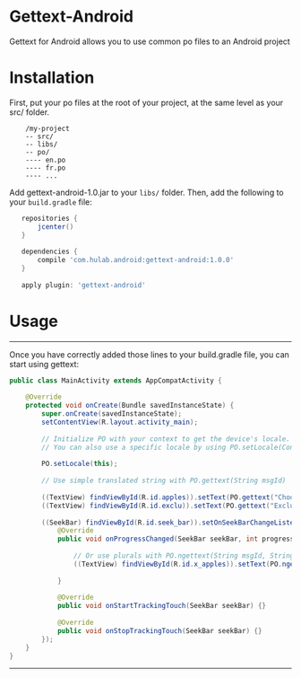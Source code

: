 # Gettext-Android

Gettext for Android allows you to use common po files to an Android project

# Installation

First, put your po files at the root of your project, at the same level as your src/ folder.

```
    /my-project
    -- src/
    -- libs/
    -- po/
    ---- en.po
    ---- fr.po
    ---- ...

```

Add gettext-android-1.0.jar to your `libs/` folder. Then, add the following to your `build.gradle` file:

```groovy
   repositories {
       jcenter()
   }
   
   dependencies {
       compile 'com.hulab.android:gettext-android:1.0.0'
   }
   
   apply plugin: 'gettext-android'

```

# Usage
---
Once you have correctly added those lines to your build.gradle file, you can start using gettext:

``` java
public class MainActivity extends AppCompatActivity {
 
    @Override
    protected void onCreate(Bundle savedInstanceState) {
        super.onCreate(savedInstanceState);
        setContentView(R.layout.activity_main);
        
        // Initialize PO with your context to get the device's locale. 
        // You can also use a specific locale by using PO.setLocale(Context context, String locale).
        
        PO.setLocale(this);
 
        // Use simple translated string with PO.gettext(String msgId)
         
        ((TextView) findViewById(R.id.apples)).setText(PO.gettext("Choose number of apples"));
        ((TextView) findViewById(R.id.exclu)).setText(PO.gettext("Exclu fr"));
         
        ((SeekBar) findViewById(R.id.seek_bar)).setOnSeekBarChangeListener(new SeekBar.OnSeekBarChangeListener() {
            @Override
            public void onProgressChanged(SeekBar seekBar, int progress, boolean fromUser) {
            
                // Or use plurals with PO.ngettext(String msgId, String msgIdPlural, Integer number)
                ((TextView) findViewById(R.id.x_apples)).setText(PO.ngettext("%d apple", "%d apples", progress));
                
            }
            
            @Override
            public void onStartTrackingTouch(SeekBar seekBar) {}
            
            @Override
            public void onStopTrackingTouch(SeekBar seekBar) {}
        });
    }
}

```


---